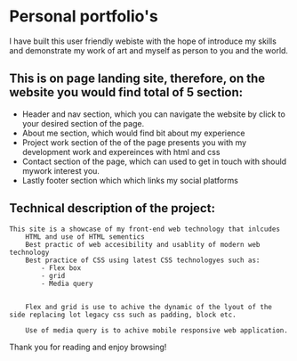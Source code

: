 # Personal portfolio's 

 I have built this user friendly webiste with the hope of introduce my skills and demonstrate my work of art and myself as person to you and the world.


## This is on page landing site, therefore, on the website you would find total of 5 section:

 - Header and nav section, which you can navigate the website by click to your desired section of the page.
 - About me section, which would find bit about my experience
 -  Project work section of the  of the page presents you with my development work and expereinces with html and css
 - Contact section of the page, which can used to get in touch with should mywork interest you. 
 - Lastly footer section which which links my social platforms
 
 ## Technical description of the project: 
    This site is a showcase of my front-end web technology that inlcudes 
        HTML and use of HTML sementics
        Best practic of web accesibility and usablity of modern web technology
        Best practice of CSS using latest CSS technologyes such as:
            - Flex box 
            - grid 
            - Media query 
       
        
        Flex and grid is use to achive the dynamic of the lyout of the side replacing lot legacy css such as padding, block etc. 
        
        Use of media query is to achive mobile responsive web application.
 
 Thank you for reading and enjoy browsing! 
